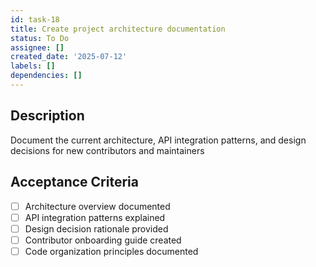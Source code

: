 ```yaml
---
id: task-18
title: Create project architecture documentation
status: To Do
assignee: []
created_date: '2025-07-12'
labels: []
dependencies: []
---
```


## Description

Document the current architecture, API integration patterns, and design decisions for new contributors and maintainers

## Acceptance Criteria

- [ ] Architecture overview documented
- [ ] API integration patterns explained
- [ ] Design decision rationale provided
- [ ] Contributor onboarding guide created
- [ ] Code organization principles documented
